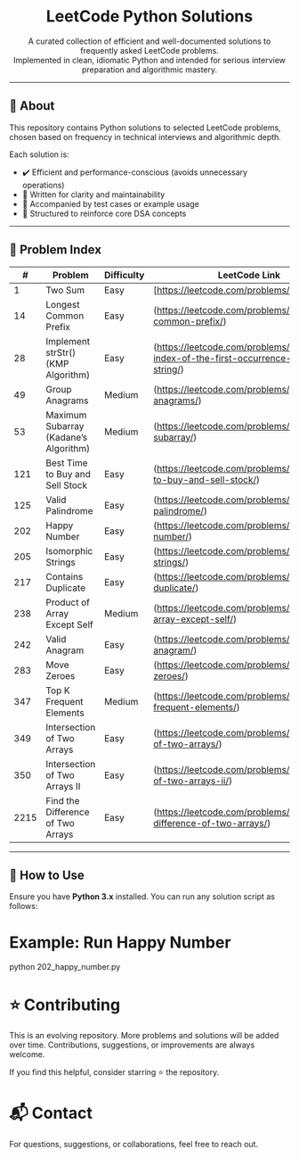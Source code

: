 <h1 align="center">LeetCode Python Solutions</h1>

<p align="center">
  A curated collection of efficient and well-documented solutions to frequently asked LeetCode problems.<br>
  Implemented in clean, idiomatic Python and intended for serious interview preparation and algorithmic mastery.
</p>

---

## 📘 About

This repository contains Python solutions to selected LeetCode problems, chosen based on frequency in technical interviews and algorithmic depth.

Each solution is:

- ✔️ Efficient and performance-conscious (avoids unnecessary operations)
- 🧠 Written for clarity and maintainability
- 🧪 Accompanied by test cases or example usage
- 🎯 Structured to reinforce core DSA concepts

---

## 📌 Problem Index

| #    | Problem                               | Difficulty | LeetCode Link |
|------|----------------------------------------|------------|----------------|
| 1    | Two Sum                                | Easy       | [https://leetcode.com/problems/two-sum/) |
| 14   | Longest Common Prefix                  | Easy       | (https://leetcode.com/problems/longest-common-prefix/) |
| 28   | Implement strStr() (KMP Algorithm)     | Easy       | (https://leetcode.com/problems/find-the-index-of-the-first-occurrence-in-a-string/) |
| 49   | Group Anagrams                         | Medium     | (https://leetcode.com/problems/group-anagrams/) |
| 53   | Maximum Subarray (Kadane’s Algorithm)  | Medium     | (https://leetcode.com/problems/maximum-subarray/) |
| 121  | Best Time to Buy and Sell Stock        | Easy       | (https://leetcode.com/problems/best-time-to-buy-and-sell-stock/) |
| 125  | Valid Palindrome                       | Easy       | (https://leetcode.com/problems/valid-palindrome/) |
| 202  | Happy Number                           | Easy       | (https://leetcode.com/problems/happy-number/) |
| 205  | Isomorphic Strings                     | Easy       | (https://leetcode.com/problems/isomorphic-strings/) |
| 217  | Contains Duplicate                     | Easy       | (https://leetcode.com/problems/contains-duplicate/) |
| 238  | Product of Array Except Self           | Medium     | (https://leetcode.com/problems/product-of-array-except-self/) |
| 242  | Valid Anagram                          | Easy       | (https://leetcode.com/problems/valid-anagram/) |
| 283  | Move Zeroes                            | Easy       | (https://leetcode.com/problems/move-zeroes/) |
| 347  | Top K Frequent Elements                | Medium     | (https://leetcode.com/problems/top-k-frequent-elements/) |
| 349  | Intersection of Two Arrays             | Easy       | (https://leetcode.com/problems/intersection-of-two-arrays/) |
| 350  | Intersection of Two Arrays II          | Easy       | (https://leetcode.com/problems/intersection-of-two-arrays-ii/) |
| 2215 | Find the Difference of Two Arrays      | Easy       | (https://leetcode.com/problems/find-the-difference-of-two-arrays/) |

---

## 🧪 How to Use

Ensure you have **Python 3.x** installed. You can run any solution script as follows:


# Example: Run Happy Number
python 202_happy_number.py


# ⭐ Contributing
This is an evolving repository. More problems and solutions will be added over time. Contributions, suggestions, or improvements are always welcome.

If you find this helpful, consider starring ⭐ the repository.

# 📬 Contact
For questions, suggestions, or collaborations, feel free to reach out.
